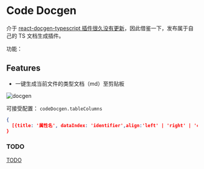 # Code Docgen

介于 [react-docgen-typescript 插件很久没有更新](https://github.com/cytle/vscode-react-docgen-typescript)，因此借鉴一下，发布属于自己的 TS 文档生成插件。

功能：

## Features

- 一键生成当前文件的类型文档（md）至剪贴板

![docgen](https://github.com/MrSeaWave/vsc-code-docgen/assets/21967852/01c6eae0-eda4-4a45-ac1b-9836936b578e)

可接受配置：
`codeDocgen.tableColumns`

```json
{
  [{title: '属性名', dataIndex: 'identifier',align:'left' | 'right' | 'center'}]
}
```

### TODO

[TODO](./TODOLIST.md)
